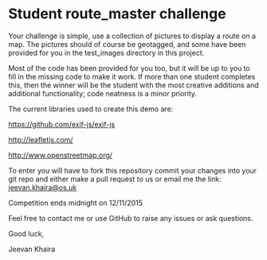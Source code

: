 Student route_master challenge
================

Your challenge is simple, use a collection of pictures to display a route on a map. The pictures should of course be geotagged, and some have been provided for you in the test_images directory in this project.

Most of the code has been provided for you too, but it will be up to you to fill in the missing code to make it work. If more than one student completes this, then the winner will be the student with the most creative additions and additional functionality; code neatness is a minor priority.

The current libraries used to create this demo are:

https://github.com/exif-js/exif-js

http://leafletjs.com/

http://www.openstreetmap.org/

To enter you will have to fork this repository commit your changes into your git repo and either make a pull request to us or email me the link: jeevan.khaira@os.uk

Competition ends midnight on 12/11/2015

Feel free to contact me or use GitHub to raise any issues or ask questions.

Good luck,

Jeevan Khaira